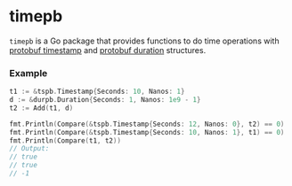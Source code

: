 # timepb

`timepb` is a Go package that provides functions to do time operations with 
[protobuf timestamp](https://developers.google.com/protocol-buffers/docs/reference/google.protobuf#timestamp) 
and [protobuf duration](https://developers.google.com/protocol-buffers/docs/reference/google.protobuf#duration) 
structures.

### Example

``` go
t1 := &tspb.Timestamp{Seconds: 10, Nanos: 1}
d := &durpb.Duration{Seconds: 1, Nanos: 1e9 - 1}
t2 := Add(t1, d)

fmt.Println(Compare(&tspb.Timestamp{Seconds: 12, Nanos: 0}, t2) == 0)
fmt.Println(Compare(&tspb.Timestamp{Seconds: 10, Nanos: 1}, t1) == 0)
fmt.Println(Compare(t1, t2))
// Output:
// true
// true
// -1
```

